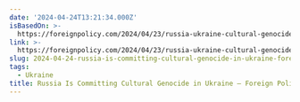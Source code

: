 ```yaml
---
date: '2024-04-24T13:21:34.000Z'
isBasedOn: >-
  https://foreignpolicy.com/2024/04/23/russia-ukraine-cultural-genocide-looting-indoctrination-deporatation/
link: >-
  https://foreignpolicy.com/2024/04/23/russia-ukraine-cultural-genocide-looting-indoctrination-deporatation/
slug: 2024-04-24-russia-is-committing-cultural-genocide-in-ukraine-foreign-policy
tags:
  - Ukraine
title: Russia Is Committing Cultural Genocide in Ukraine – Foreign Policy
---
```


